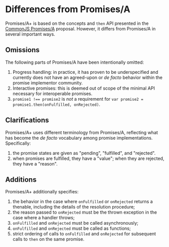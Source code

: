 # Differences from Promises/A

Promises/A+ is based on the concepts and `then` API presented in the [CommonJS Promises/A](http://wiki.commonjs.org/wiki/Promises/A) proposal.  However, it differs from Promises/A in several important ways.

## Omissions

The following parts of Promises/A have been intentionally omitted:

1. Progress handling: in practice, it has proven to be underspecified and currently does not have an agreed-upon or *de facto* behavior within the promise implementor community.
1. Interactive promises: this is deemed out of scope of the minimal API necessary for interoperable promises.
1. `promise1 !== promise2` is *not* a requirement for `var promise2 = promise1.then(onFulfilled, onRejected)`.

## Clarifications

Promises/A+ uses different terminology from Promises/A, reflecting what has become the *de facto* vocabulary among promise implementations.  Specifically:

1. the promise states are given as "pending", "fulfilled", and "rejected".
1. when promises are fulfilled, they have a "value"; when they are rejected, they have a "reason".

## Additions

Promises/A+ additionally specifies:

1. the behavior in the case where `onFulfilled` or `onRejected` returns a thenable, including the details of the resolution procedure;
1. the reason passed to `onRejected` must be the thrown exception in the case where a handler throws;
1. `onFulfilled` and `onRejected` must be called asynchronously;
1. `onFulfilled` and `onRejected` must be called as functions;
1. strict ordering of calls to `onFulfilled` and `onRejected` for subsequent calls to `then` on the same promise.
